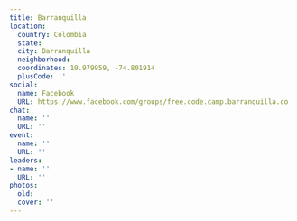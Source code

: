 ```yaml
---
title: Barranquilla
location:
  country: Colombia
  state: 
  city: Barranquilla
  neighborhood: 
  coordinates: 10.979959, -74.801914
  plusCode: ''
social:
  name: Facebook
  URL: https://www.facebook.com/groups/free.code.camp.barranquilla.co
chat:
  name: ''
  URL: ''
event:
  name: ''
  URL: ''
leaders:
- name: ''
  URL: ''
photos:
  old: 
  cover: ''
---
```

